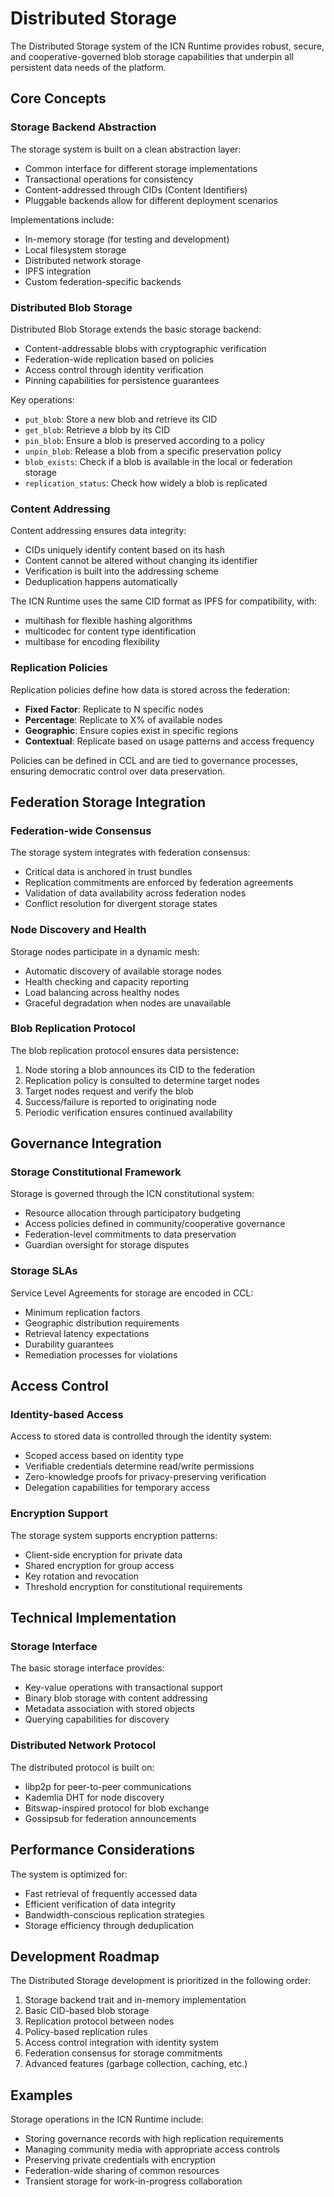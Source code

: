 # Distributed Storage

The Distributed Storage system of the ICN Runtime provides robust, secure, and cooperative-governed blob storage capabilities that underpin all persistent data needs of the platform.

## Core Concepts

### Storage Backend Abstraction

The storage system is built on a clean abstraction layer:
- Common interface for different storage implementations
- Transactional operations for consistency
- Content-addressed through CIDs (Content Identifiers)
- Pluggable backends allow for different deployment scenarios

Implementations include:
- In-memory storage (for testing and development)
- Local filesystem storage
- Distributed network storage
- IPFS integration
- Custom federation-specific backends

### Distributed Blob Storage

Distributed Blob Storage extends the basic storage backend:
- Content-addressable blobs with cryptographic verification
- Federation-wide replication based on policies
- Access control through identity verification
- Pinning capabilities for persistence guarantees

Key operations:
- `put_blob`: Store a new blob and retrieve its CID
- `get_blob`: Retrieve a blob by its CID
- `pin_blob`: Ensure a blob is preserved according to a policy
- `unpin_blob`: Release a blob from a specific preservation policy
- `blob_exists`: Check if a blob is available in the local or federation storage
- `replication_status`: Check how widely a blob is replicated

### Content Addressing

Content addressing ensures data integrity:
- CIDs uniquely identify content based on its hash
- Content cannot be altered without changing its identifier
- Verification is built into the addressing scheme
- Deduplication happens automatically

The ICN Runtime uses the same CID format as IPFS for compatibility, with:
- multihash for flexible hashing algorithms
- multicodec for content type identification
- multibase for encoding flexibility

### Replication Policies

Replication policies define how data is stored across the federation:
- **Fixed Factor**: Replicate to N specific nodes
- **Percentage**: Replicate to X% of available nodes
- **Geographic**: Ensure copies exist in specific regions
- **Contextual**: Replicate based on usage patterns and access frequency

Policies can be defined in CCL and are tied to governance processes, ensuring democratic control over data preservation.

## Federation Storage Integration

### Federation-wide Consensus

The storage system integrates with federation consensus:
- Critical data is anchored in trust bundles
- Replication commitments are enforced by federation agreements
- Validation of data availability across federation nodes
- Conflict resolution for divergent storage states

### Node Discovery and Health

Storage nodes participate in a dynamic mesh:
- Automatic discovery of available storage nodes
- Health checking and capacity reporting
- Load balancing across healthy nodes
- Graceful degradation when nodes are unavailable

### Blob Replication Protocol

The blob replication protocol ensures data persistence:
1. Node storing a blob announces its CID to the federation
2. Replication policy is consulted to determine target nodes
3. Target nodes request and verify the blob
4. Success/failure is reported to originating node
5. Periodic verification ensures continued availability

## Governance Integration

### Storage Constitutional Framework

Storage is governed through the ICN constitutional system:
- Resource allocation through participatory budgeting
- Access policies defined in community/cooperative governance
- Federation-level commitments to data preservation
- Guardian oversight for storage disputes

### Storage SLAs

Service Level Agreements for storage are encoded in CCL:
- Minimum replication factors
- Geographic distribution requirements
- Retrieval latency expectations
- Durability guarantees
- Remediation processes for violations

## Access Control

### Identity-based Access

Access to stored data is controlled through the identity system:
- Scoped access based on identity type
- Verifiable credentials determine read/write permissions
- Zero-knowledge proofs for privacy-preserving verification
- Delegation capabilities for temporary access

### Encryption Support

The storage system supports encryption patterns:
- Client-side encryption for private data
- Shared encryption for group access
- Key rotation and revocation
- Threshold encryption for constitutional requirements

## Technical Implementation

### Storage Interface

The basic storage interface provides:
- Key-value operations with transactional support
- Binary blob storage with content addressing
- Metadata association with stored objects
- Querying capabilities for discovery

### Distributed Network Protocol

The distributed protocol is built on:
- libp2p for peer-to-peer communications
- Kademlia DHT for node discovery
- Bitswap-inspired protocol for blob exchange
- Gossipsub for federation announcements

## Performance Considerations

The system is optimized for:
- Fast retrieval of frequently accessed data
- Efficient verification of data integrity
- Bandwidth-conscious replication strategies
- Storage efficiency through deduplication

## Development Roadmap

The Distributed Storage development is prioritized in the following order:

1. Storage backend trait and in-memory implementation
2. Basic CID-based blob storage
3. Replication protocol between nodes
4. Policy-based replication rules
5. Access control integration with identity system
6. Federation consensus for storage commitments
7. Advanced features (garbage collection, caching, etc.)

## Examples

Storage operations in the ICN Runtime include:
- Storing governance records with high replication requirements
- Managing community media with appropriate access controls
- Preserving private credentials with encryption
- Federation-wide sharing of common resources
- Transient storage for work-in-progress collaboration 